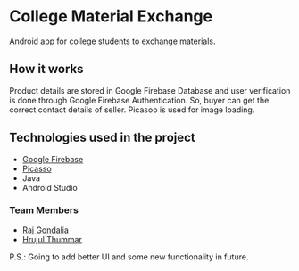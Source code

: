 # College Material Exchange

Android app for college students to exchange materials.

## How it works

Product details are stored in Google Firebase Database and user verification is done through Google Firebase Authentication. So, buyer can get the correct contact details of seller. 
Picasoo is used for image loading.

## Technologies used in the project

* [Google Firebase](https://firebase.google.com/)
* [Picasso](https://github.com/square/picasso)
* Java
* Android Studio

### Team Members

* [Raj Gondalia](https://github.com/raj-gondalia)
* [Hrujul Thummar](https://github.com/HrujulThumar22)

P.S.: Going to add better UI and some new functionality in future.
